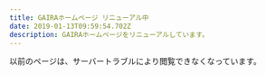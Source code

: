 ```yaml
---
title: GAIRAホームページ リニューアル中
date: 2019-01-13T09:59:54.702Z
description: GAIRAホームページをリニューアルしています。
---
```

以前のページは、サーバートラブルにより閲覧できなくなっています。
